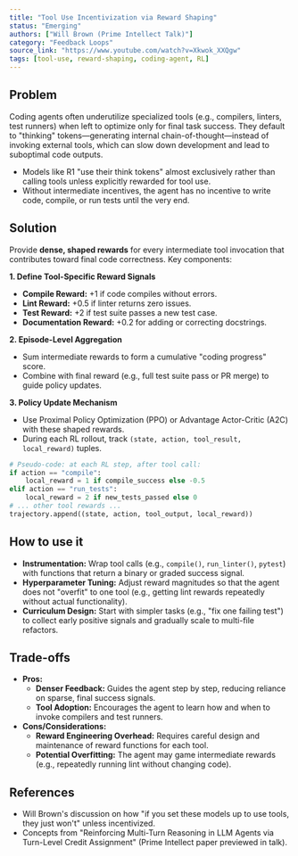 ```yaml
---
title: "Tool Use Incentivization via Reward Shaping"
status: "Emerging"
authors: ["Will Brown (Prime Intellect Talk)"]
category: "Feedback Loops"
source_link: "https://www.youtube.com/watch?v=Xkwok_XXQgw"
tags: [tool-use, reward-shaping, coding-agent, RL]
---
```


## Problem

Coding agents often underutilize specialized tools (e.g., compilers, linters, test runners) when left to optimize only for final task success. They default to "thinking" tokens—generating internal chain-of-thought—instead of invoking external tools, which can slow down development and lead to suboptimal code outputs.

- Models like R1 "use their think tokens" almost exclusively rather than calling tools unless explicitly rewarded for tool use.
- Without intermediate incentives, the agent has no incentive to write code, compile, or run tests until the very end.

## Solution

Provide **dense, shaped rewards** for every intermediate tool invocation that contributes toward final code correctness. Key components:

**1. Define Tool-Specific Reward Signals**
- **Compile Reward:** +1 if code compiles without errors.
- **Lint Reward:** +0.5 if linter returns zero issues.
- **Test Reward:** +2 if test suite passes a new test case.
- **Documentation Reward:** +0.2 for adding or correcting docstrings.

**2. Episode-Level Aggregation**
- Sum intermediate rewards to form a cumulative "coding progress" score.
- Combine with final reward (e.g., full test suite pass or PR merge) to guide policy updates.

**3. Policy Update Mechanism**
- Use Proximal Policy Optimization (PPO) or Advantage Actor-Critic (A2C) with these shaped rewards.
- During each RL rollout, track `(state, action, tool_result, local_reward)` tuples.

```python
# Pseudo-code: at each RL step, after tool call:
if action == "compile":
    local_reward = 1 if compile_success else -0.5
elif action == "run_tests":
    local_reward = 2 if new_tests_passed else 0
# ... other tool rewards ...
trajectory.append((state, action, tool_output, local_reward))
```

## How to use it

- **Instrumentation:** Wrap tool calls (e.g., `compile()`, `run_linter()`, `pytest`) with functions that return a binary or graded success signal.
- **Hyperparameter Tuning:** Adjust reward magnitudes so that the agent does not "overfit" to one tool (e.g., getting lint rewards repeatedly without actual functionality).
- **Curriculum Design:** Start with simpler tasks (e.g., "fix one failing test") to collect early positive signals and gradually scale to multi-file refactors.

## Trade-offs

- **Pros:**
  - **Denser Feedback:** Guides the agent step by step, reducing reliance on sparse, final success signals.
  - **Tool Adoption:** Encourages the agent to learn how and when to invoke compilers and test runners.
- **Cons/Considerations:**
  - **Reward Engineering Overhead:** Requires careful design and maintenance of reward functions for each tool.
  - **Potential Overfitting:** The agent may game intermediate rewards (e.g., repeatedly running lint without changing code).

## References

- Will Brown's discussion on how "if you set these models up to use tools, they just won't" unless incentivized.
- Concepts from "Reinforcing Multi-Turn Reasoning in LLM Agents via Turn-Level Credit Assignment" (Prime Intellect paper previewed in talk).